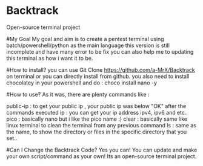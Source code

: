 # Backtrack
Open-source terminal project

#My Goal
My goal and aim is to create a pentest terminal using batch/powershell/python as the main language
this version is still incomplete and have many error to be fix 
you can also help me to updating this terminal as how i want it to be.

#How to install?
you can use Git Clone https://github.com/a-MrX/Backtrack on terminal
or you can directly install from github.
you also need to install chocolatey in your powershell
and do : choco install nano -y

#How to use?
As it was, there are plenty commands like :

public-ip : to get your public ip , your public ip was below "OK" after the commands executed
ip : you can get your ip address ipv4, ipv6 and etc..
pico : basically nano but i like the pico name :)
clear : basically same like linux terminal to clean the terminal from any previous command
ls : same as the name, to show the directory or files in the specific directory that you set..

#Can I Change the Backtrack Code?
Yes you can! You can update and make your own script/command as your own!
Its an open-source terminal project.
